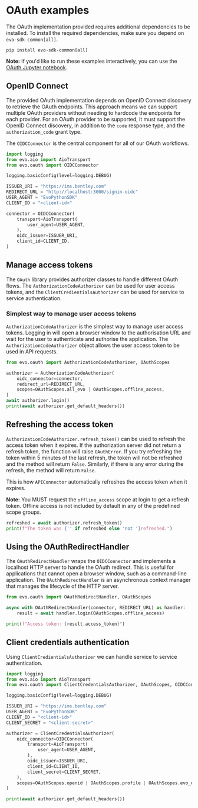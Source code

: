 # OAuth examples

The OAuth implementation provided requires additional dependencies to be installed. To install the required dependencies, make sure you depend on `evo-sdk-common[all]`.

```
pip install evo-sdk-common[all]
```

**Note:** If you'd like to run these examples interactively, you can use the [OAuth Jupyter notebook](examples/oauth.ipynb).

## OpenID Connect

The provided OAuth implementation depends on OpenID Connect discovery to retrieve the OAuth endpoints. This approach means we can support multiple OAuth providers without needing to hardcode the endpoints for each provider. For an OAuth provider to be supported, it must support the OpenID Connect discovery, in addition to the `code` response type, and the `authorization_code` grant type.

The `OIDCConnector` is the central component for all of our OAuth workflows.

``` python
import logging
from evo.aio import AioTransport
from evo.oauth import OIDCConnector

logging.basicConfig(level=logging.DEBUG)

ISSUER_URI = "https://ims.bentley.com"
REDIRECT_URL = "http://localhost:3000/signin-oidc"
USER_AGENT = "EvoPythonSDK"
CLIENT_ID = "<client-id>"

connector = OIDCConnector(
    transport=AioTransport(
        user_agent=USER_AGENT,
    ),
    oidc_issuer=ISSUER_URI,
    client_id=CLIENT_ID,
)
```

## Manage access tokens

The `OAuth` library provides authorizer classes to handle different OAuth flows. The `AuthorizationCodeAuthorizer` can be used for user access tokens, and the `ClientCredientialsAuthorizer` can be used for service to service authentication.

### Simplest way to manage user access tokens

`AuthorizationCodeAuthorizer` is the simplest way to manage user access tokens. Logging in will open a browser window to the authorisation URL and wait for the user to authenticate and authorise the application. The `AuthorizationCodeAuthorizer` object allows the user access token to be used in API requests.

``` python
from evo.oauth import AuthorizationCodeAuthorizer, OAuthScopes

authorizer = AuthorizationCodeAuthorizer(
    oidc_connector=connector,
    redirect_url=REDIRECT_URL,
    scopes=OAuthScopes.all_evo | OAuthScopes.offline_access,
)
await authorizer.login()
print(await authorizer.get_default_headers())
```

## Refreshing the access token

`AuthorizationCodeAuthorizer.refresh_token()` can be used to refresh the access token when it expires. If the authorization server did not return a refresh token, the function will raise `OAuthError`. If you try refreshing the token within 5 minutes of the last refresh, the token will not be refreshed and the method will return `False`. Similarly, if there is any error during the refresh, the method will return `False`.

This is how `APIConnector` automatically refreshes the access token when it expires.

**Note:** You MUST request the `offline_access` scope at login to get a refresh token. Offline access is not included by default in any of the predefined scope groups.

``` python
refreshed = await authorizer.refresh_token()
print(f"The token was {'' if refreshed else 'not '}refreshed.")
```

## Using the OAuthRedirectHandler

The `OAuthRedirectHandler` wraps the `OIDCConnector` and implements a localhost HTTP server to handle the OAuth redirect. This is useful for applications that cannot open a browser window, such as a command-line application. The `OAuthRedirectHandler` is an asynchronous context manager that manages the lifecycle of the HTTP server.

``` python
from evo.oauth import OAuthRedirectHandler, OAuthScopes

async with OAuthRedirectHandler(connector, REDIRECT_URL) as handler:
    result = await handler.login(OAuthScopes.offline_access)

print(f"Access token: {result.access_token}")
```

## Client credentials authentication

Using `ClientCredientialsAuthorizer` we can handle service to service authentication.

``` python
import logging
from evo.aio import AioTransport
from evo.oauth import ClientCredentialsAuthorizer, OAuthScopes, OIDCConnector

logging.basicConfig(level=logging.DEBUG)

ISSUER_URI = "https://ims.bentley.com"
USER_AGENT = "EvoPythonSDK"
CLIENT_ID = "<client-id>"
CLIENT_SECRET = "<client-secret>"

authorizer = ClientCredentialsAuthorizer(
    oidc_connector=OIDCConnector(
        transport=AioTransport(
            user_agent=USER_AGENT,
        ),
        oidc_issuer=ISSUER_URI,
        client_id=CLIENT_ID,
        client_secret=CLIENT_SECRET,
    ),
    scopes=OAuthScopes.openid | OAuthScopes.profile | OAuthScopes.evo_discovery | OAuthScopes.evo_workspace,
)

print(await authorizer.get_default_headers())
```
